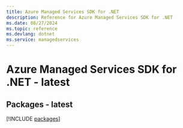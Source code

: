 ```yaml
---
title: Azure Managed Services SDK for .NET
description: Reference for Azure Managed Services SDK for .NET
ms.date: 08/27/2024
ms.topic: reference
ms.devlang: dotnet
ms.service: managedservices
---
```

# Azure Managed Services SDK for .NET - latest
## Packages - latest
[!INCLUDE [packages](managed-services-index.md)]